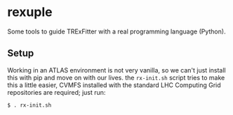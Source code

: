 rexuple
=======

Some tools to guide TRExFitter with a real programming language
(Python).

Setup
-----

Working in an ATLAS environment is not very vanilla, so we can't just
install this with pip and move on with our lives. the `rx-init.sh`
script tries to make this a little easier, CVMFS installed with the
standard LHC Computing Grid repositories are required; just run:

```
$ . rx-init.sh
```
